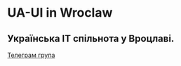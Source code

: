# UA-UI in Wroclaw

## Українська IT спільнота у Вроцлаві.
[Телеграм група][1]

<!-- resources -->

[1]: https://t.me/+wjUphJIM_lBjN2Yy
